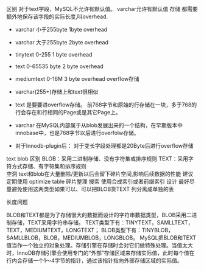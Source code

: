

区别
对于text字段，MySQL不允许有默认值。 varchar允许有默认值
存储
都需要额外地保存该字段的实际长度,叫overhead.

- varchar 小于255byte  1byte overhead
- varchar 大于255byte  2byte overhead
- tinytext 0-255 1 byte overhead
- text 0-65535 byte 2 byte overhead
- mediumtext 0-16M  3 byte overhead
overflow存储

- varchar(255+)存储上和text很相似
- text 是要要进overflow存储。 前768字节和原始的行存储在一块，多于768的行会存在和行相同的Page或是其它Page上。
- varchar 在MySQL内部属于从blob发展出来的一个结构，在早期版本中innobase中，也是768字节以后进行overfolw存储。
- 对于Innodb-plugin后： 对于变长字段处理都是20Byte后进行overflow存储



text blob
区别
BLOB：采用二进制存储、没有字符集或排序规则
TEXT：采用字符方式存储、有字符集和排序规则    
空洞
text和blob在大量删除/更新以后会留下碎片空间,影响后续数据的性能
建议定期使用 optimize table 碎片整理 
搜索
使用合成索引或者前缀索引
设计
最好尽量避免使用这两类型如果可以、可以把BLOB货TEXT 列分离成单独的表  

长度问题

BLOB和TEXT都是为了存储很大的数据而设计的字符串数据类型，BLOB采用二进制存储，TEXT采用字符串存储。 
TEXT类型下有：TINYTEXT，SAMLLTEXT，TEXT，MEDIUMTEXT，LONGTEXT； 
BLOB类型下有：TINYBLOB，SAMLLBLOB，BLOB，MEDIUMBLOB，LONGBLOB。 
MySQL把BLOB和TEXT值当作一个独立的对象处理。存储引擎在存储时会对它们做特殊处理。当值太大时，InnoDB存储引擎会使用专门的“外部”存储区域来存储实际值，此时每个值在行内会存储一个1～4字节的指针，通过该指针指向外部存储区域的实际值。

